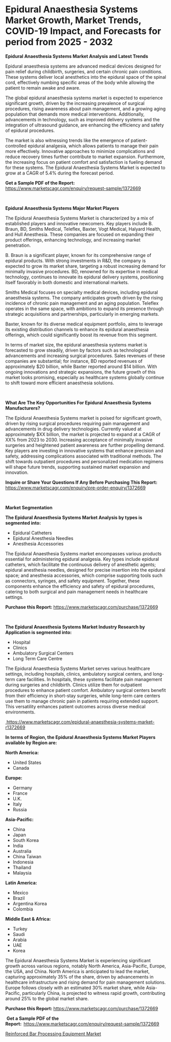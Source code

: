 <p><h1>Epidural Anaesthesia Systems Market Growth, Market Trends, COVID-19 Impact, and Forecasts for period from 2025 - 2032</h1></p><p><strong>Epidural Anaesthesia Systems Market Analysis and Latest Trends</strong></p>
<p><p>Epidural anaesthesia systems are advanced medical devices designed for pain relief during childbirth, surgeries, and certain chronic pain conditions. These systems deliver local anesthetics into the epidural space of the spinal cord, effectively numbing specific areas of the body while allowing the patient to remain awake and aware. </p><p>The global epidural anaesthesia systems market is expected to experience significant growth, driven by the increasing prevalence of surgical procedures, rising awareness about pain management, and a growing aging population that demands more medical interventions. Additionally, advancements in technology, such as improved delivery systems and the integration of ultrasound guidance, are enhancing the efficiency and safety of epidural procedures.</p><p>The market is also witnessing trends like the emergence of patient-controlled epidural analgesia, which allows patients to manage their pain more effectively. Innovative approaches to minimize complications and reduce recovery times further contribute to market expansion. Furthermore, the increasing focus on patient comfort and satisfaction is fueling demand for these systems. The Epidural Anaesthesia Systems Market is expected to grow at a CAGR of 5.4% during the forecast period.</p></p>
<p><strong>Get a Sample PDF of the Report:&nbsp;</strong> <a href="https://www.marketscagr.com/enquiry/request-sample/1372669?utm_campaign=3452&utm_medium=2&utm_source=Github&utm_content=ia&utm_term=22032025&utm_id=epidural-anaesthesia-systems">https://www.marketscagr.com/enquiry/request-sample/1372669</a></p>
<p>&nbsp;</p>
<p><strong>Epidural Anaesthesia Systems Major Market Players</strong></p>
<p><p>The Epidural Anaesthesia Systems Market is characterized by a mix of established players and innovative newcomers. Key players include B. Braun, BD, Smiths Medical, Teleflex, Baxter, Vogt Medical, Halyard Health, and Hull Anesthesia. These companies are focused on expanding their product offerings, enhancing technology, and increasing market penetration.</p><p>B. Braun is a significant player, known for its comprehensive range of epidural products. With strong investments in R&D, the company is expected to grow its market share, targeting a robust increasing demand for minimally invasive procedures. BD, renowned for its expertise in medical technology, continues to innovate its epidural delivery systems, positioning itself favorably in both domestic and international markets.</p><p>Smiths Medical focuses on specialty medical devices, including epidural anaesthesia systems. The company anticipates growth driven by the rising incidence of chronic pain management and an aging population. Teleflex operates in the same space, with ambitions to expand its presence through strategic acquisitions and partnerships, particularly in emerging markets.</p><p>Baxter, known for its diverse medical equipment portfolio, aims to leverage its existing distribution channels to enhance its epidural anaesthesia offerings, which could significantly boost its revenue from this segment.</p><p>In terms of market size, the epidural anaesthesia systems market is forecasted to grow steadily, driven by factors such as technological advancements and increasing surgical procedures. Sales revenues of these companies are substantial; for instance, BD reported revenues of approximately $20 billion, while Baxter reported around $14 billion. With ongoing innovations and strategic expansions, the future growth of this market looks promising, especially as healthcare systems globally continue to shift toward more efficient anaesthesia solutions.</p></p>
<p>&nbsp;</p>
<p><strong>What Are The Key Opportunities For Epidural Anaesthesia Systems Manufacturers?</strong></p>
<p><p>The Epidural Anaesthesia Systems market is poised for significant growth, driven by rising surgical procedures requiring pain management and advancements in drug delivery technologies. Currently valued at approximately $XX billion, the market is projected to expand at a CAGR of XX% from 2023 to 2030. Increasing acceptance of minimally invasive surgeries and heightened patient awareness are further propelling demand. Key players are investing in innovative systems that enhance precision and safety, addressing complications associated with traditional methods. The shift towards outpatient procedures and personalized medication regimens will shape future trends, supporting sustained market expansion and innovation.</p></p>
<p><strong>Inquire or Share Your Questions If Any Before Purchasing This Report:</strong> <a href="https://www.marketscagr.com/enquiry/pre-order-enquiry/1372669?utm_campaign=3452&utm_medium=2&utm_source=Github&utm_content=ia&utm_term=22032025&utm_id=epidural-anaesthesia-systems">https://www.marketscagr.com/enquiry/pre-order-enquiry/1372669</a></p>
<p>&nbsp;</p>
<p><strong>Market Segmentation</strong></p>
<p><strong>The Epidural Anaesthesia Systems Market Analysis by types is segmented into:</strong></p>
<p><ul><li>Epidural Catheters</li><li>Epidural Anesthesia Needles</li><li>Anesthesia Accessories</li></ul></p>
<p><p>The Epidural Anaesthesia Systems market encompasses various products essential for administering epidural analgesia. Key types include epidural catheters, which facilitate the continuous delivery of anesthetic agents; epidural anesthesia needles, designed for precise insertion into the epidural space; and anesthesia accessories, which comprise supporting tools such as connectors, syringes, and safety equipment. Together, these components enhance the efficiency and safety of epidural procedures, catering to both surgical and pain management needs in healthcare settings.</p></p>
<p><strong>Purchase this Report:&nbsp;</strong><a href="https://www.marketscagr.com/purchase/1372669?utm_campaign=3452&utm_medium=2&utm_source=Github&utm_content=ia&utm_term=22032025&utm_id=epidural-anaesthesia-systems">https://www.marketscagr.com/purchase/1372669</a></p>
<p>&nbsp;</p>
<p><strong>The Epidural Anaesthesia Systems Market Industry Research by Application is segmented into:</strong></p>
<p><ul><li>Hospital</li><li>Clinics</li><li>Ambulatory Surgical Centers</li><li>Long Term Care Centre</li></ul></p>
<p><p>The Epidural Anaesthesia Systems Market serves various healthcare settings, including hospitals, clinics, ambulatory surgical centers, and long-term care facilities. In hospitals, these systems facilitate pain management during surgeries and childbirth. Clinics utilize them for outpatient procedures to enhance patient comfort. Ambulatory surgical centers benefit from their efficiency in short-stay surgeries, while long-term care centers use them to manage chronic pain in patients requiring extended support. This versatility enhances patient outcomes across diverse medical environments.</p></p>
<p><a href="https://www.marketscagr.com/epidural-anaesthesia-systems-market-r1372669?utm_campaign=3452&utm_medium=2&utm_source=Github&utm_content=ia&utm_term=22032025&utm_id=epidural-anaesthesia-systems">&nbsp;https://www.marketscagr.com/epidural-anaesthesia-systems-market-r1372669</a></p>
<p><strong>In terms of Region, the Epidural Anaesthesia Systems Market Players available by Region are:</strong></p>
<p>
    <p> <strong> North America: </strong>
        <ul>
            <li>United States</li>
            <li>Canada</li>
        </ul>
        </p> 
    <p> <strong> Europe: </strong>
        <ul>
            <li>Germany</li>
            <li>France</li>
            <li>U.K.</li>
            <li>Italy</li>
            <li>Russia</li>
        </ul>
        </p> 
    <p> <strong> Asia-Pacific: </strong>
        <ul>
            <li>China</li>
            <li>Japan</li>
            <li>South Korea</li>
            <li>India</li>
            <li>Australia</li>
            <li>China Taiwan</li>
            <li>Indonesia</li>
            <li>Thailand</li>
            <li>Malaysia</li>
        </ul>
        </p> 
    <p> <strong> Latin America: </strong>
        <ul>
            <li>Mexico</li>
            <li>Brazil</li>
            <li>Argentina Korea</li>
            <li>Colombia</li>
        </ul>
        </p> 
    <p> <strong> Middle East & Africa: </strong>
        <ul>
            <li>Turkey</li>
            <li>Saudi</li>
            <li>Arabia</li>
            <li>UAE</li>
            <li>Korea</li>
        </ul>
    </p>
    </p>
<p><p>The Epidural Anaesthesia Systems Market is experiencing significant growth across various regions, notably North America, Asia-Pacific, Europe, the USA, and China. North America is anticipated to lead the market, capturing approximately 35% of the share, driven by advancements in healthcare infrastructure and rising demand for pain management solutions. Europe follows closely with an estimated 30% market share, while Asia-Pacific, particularly China, is projected to witness rapid growth, contributing around 25% to the global market share.</p></p>
<p><strong>Purchase this Report: </strong><a href="https://www.marketscagr.com/purchase/1372669?utm_campaign=3452&utm_medium=2&utm_source=Github&utm_content=ia&utm_term=22032025&utm_id=epidural-anaesthesia-systems">https://www.marketscagr.com/purchase/1372669</a></p>
<p>&nbsp;<strong>Get a Sample PDF of the Report:&nbsp;&nbsp;</strong><a href="https://www.marketscagr.com/enquiry/request-sample/1372669?utm_campaign=3452&utm_medium=2&utm_source=Github&utm_content=ia&utm_term=22032025&utm_id=epidural-anaesthesia-systems">https://www.marketscagr.com/enquiry/request-sample/1372669</a></p>
<p><strong></strong></p>
<p><p><a href="https://github.com/boccalyver5k/Market-Research-Report-List-1/blob/main/reinforced-bar-processing-equipment-market.md?utm_campaign=3452&utm_medium=2&utm_source=Github&utm_content=ia&utm_term=22032025&utm_id=epidural-anaesthesia-systems">Reinforced Bar Processing Equipment Market</a></p></p>